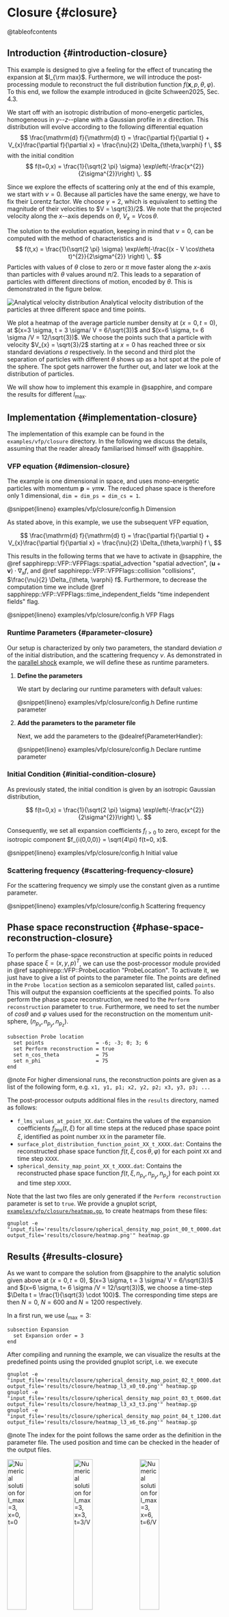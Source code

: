 # Closure {#closure}

@tableofcontents

## Introduction {#introduction-closure}

This example is designed to give a feeling
for the effect of truncating the expansion at $l_{\rm max}$.
Furthermore, we will introduce the post-processing module
to reconstruct the full distribution function
$f(\mathbf{x}, p, \theta, \varphi)$.
To this end, we follow the example introduced in @cite Schween2025, Sec. 4.3.

We start off with an isotropic distribution of mono-energetic particles,
homogeneous in $y$--$z$--plane with a Gaussian profile in $x$ direction.
This distribution will evolve according to the following differential equation
$$
  \frac{\mathrm{d} f}{\mathrm{d} t} =
  \frac{\partial f}{\partial t} + V_{x}\frac{\partial f}{\partial x} =
  \frac{\nu}{2} \Delta_{\theta,\varphi} f \,
$$
with the initial condition
$$
  f(t=0,x) = \frac{1}{\sqrt{2 \pi} \sigma}
    \exp\left(-\frac{x^{2}}{2\sigma^{2}}\right) \,.
$$

Since we explore the effects of scattering only at the end of this example,
we start with $\nu = 0$.
Because all particles have the same energy,
we have to fix their Lorentz factor.
We choose $\gamma = 2$,
which is equivalent to setting the magnitude of their velocities to
$V = \sqrt{3}/2$.
We note that the projected velocity along the $x$--axis
depends on $\theta$, $V_{x} = V \cos\theta$.

The solution to the evolution equation,
keeping in mind that $\nu = 0$,
can be computed with the method of characteristics and is
$$
  f(t,x) = \frac{1}{\sqrt{2 \pi} \sigma} \exp\left(-\frac{(x - V \cos\theta t)^{2}}{2\sigma^{2}} \right) \,.
$$
Particles with values of $\theta$ close to zero or $\pi$
move faster along the $x$-axis
than particles with $\theta$ values around $\pi/2$.
This leads to a separation of particles with different directions of motion,
encoded by $\theta$.
This is demonstrated in the figure below.

![Analytical velocity distribution](https://sapphirepp.org/img/examples/closure/analytical_heatmaps.png)
Analytical velocity distribution of the particles at three different space and time points.

We plot a heatmap of the average particle number density at $(x=0,t=0)$,
at $(x=3 \sigma, t = 3 \sigma/ V = 6/\sqrt{3})$
and $(x=6 \sigma, t= 6 \sigma /V = 12/\sqrt{3})$.
We choose the points such that a particle with velocity $V_{x} = \sqrt{3}/2$
starting at $x = 0$ has reached three or six standard deviations $\sigma$
respectively.
In the second and third plot the separation of particles with different $\theta$
shows up as a hot spot at the pole of the sphere.
The spot gets narrower
the further out, and later we look at the distribution of particles.

We will show how to implement this example in @sapphire,
and compare the results for different $l_{\text{max}}$.

## Implementation {#implementation-closure}

The implementation of this example can be found
in the `examples/vfp/closure` directory.
In the following we discuss the details,
assuming that the reader already familiarised himself with @sapphire.

### VFP equation {#dimension-closure}

The example is one dimensional in space,
and uses mono-energetic particles  with momentum $\mathbf{p} = \gamma m \mathbf{v}$.
The reduced phase space is therefore only 1 dimensional,
`dim = dim_ps = dim_cs = 1`.

@snippet{lineno} examples/vfp/closure/config.h Dimension

As stated above, in this example, we use the subsequent VFP equation,

$$
  \frac{\mathrm{d} f}{\mathrm{d} t} =
  \frac{\partial f}{\partial t} + V_{x}\frac{\partial f}{\partial x} =
  \frac{\nu}{2} \Delta_{\theta,\varphi} f \,
$$

This results in the following terms that we have to activate in @sapphire,
the @ref sapphirepp::VFP::VFPFlags::spatial_advection "spatial advection",
$(\mathbf{u} + \mathbf{v}) \cdot \nabla_{x} f$,
and @ref sapphirepp::VFP::VFPFlags::collision "collisions",
$\frac{\nu}{2} \Delta_{\theta, \varphi} f$.
Furthermore, to decrease the computation time we include
@ref sapphirepp::VFP::VFPFlags::time_independent_fields "time independent fields" flag.

@snippet{lineno} examples/vfp/closure/config.h VFP Flags

### Runtime Parameters {#parameter-closure}

Our setup is characterized by only two parameters,
the standard deviation $\sigma$ of the initial distribution,
and the scattering frequency $\nu$.
As demonstrated in the [parallel shock](#parallel-shock) example,
we will define these as runtime parameters.

1. **Define the parameters**

   We start by declaring our runtime parameters with default values:

   @snippet{lineno} examples/vfp/closure/config.h Define runtime parameter

2. **Add the parameters to the parameter file**
  
   Next, we add the parameters to the @dealref{ParameterHandler}:

   @snippet{lineno} examples/vfp/closure/config.h Declare runtime parameter

### Initial Condition {#initial-condition-closure}

As previously stated, the initial condition is given by
an isotropic Gaussian distribution,

$$
  f(t=0,x) = \frac{1}{\sqrt{2 \pi} \sigma}
    \exp\left(-\frac{x^{2}}{2\sigma^{2}}\right) \,.
$$

Consequently, we set all expansion coefficients $f_{l>0}$ to zero,
except for the isotropic component $f_{i(0,0,0)} = \sqrt{4\pi} f(t=0, x)$.

@snippet{lineno} examples/vfp/closure/config.h Initial value

### Scattering frequency {#scattering-frequency-closure}

For the scattering frequency we simply use the constant
given as a runtime parameter.

@snippet{lineno} examples/vfp/closure/config.h Scattering frequency

## Phase space reconstruction {#phase-space-reconstruction-closure}

To perform the phase-space reconstruction at specific points
in reduced phase space $\xi = (x, y, p)^{T}$,
we can use the post-processor module provided in
@ref sapphirepp::VFP::ProbeLocation "ProbeLocation".
To activate it,
we just have to give a list of points to the parameter file.
The points are defined in the `Probe location` section
as a semicolon separated list,
called `points`.
This will output the expansion coefficients at the specified points.
To also perform the phase space reconstruction,
we need to the `Perform reconstruction` parameter to `true`.
Furthermore, we need to set the number of $cos\theta$ and $\varphi$ values
used for the reconstruction on the momentum unit-sphere,
$(n_{p_x}, n_{p_y}, n_{p_z})$.

```parameter
subsection Probe location
  set points                 = -6; -3; 0; 3; 6
  set Perform reconstruction = true
  set n_cos_theta            = 75
  set n_phi                  = 75
end
```

@note For higher dimensional runs,
      the reconstruction points are given as a list of the following form,
      e.g. `x1, y1, p1; x2, y2, p2; x3, y3, p3; ...`

The post-processor outputs additional files in the `results` directory,
named as follows:

- `f_lms_values_at_point_XX.dat`:
  Contains the values of the expansion coefficients $f_{lms}(t, \xi)$
  for all time steps at the reduced phase space point $\xi$,
  identified as point number `XX` in the parameter file.
- `surface_plot_distribution_function_point_XX_t_XXXX.dat`:
  Contains the reconstructed phase space function $f(t, \xi, \cos\theta, \varphi)$
  for each point `XX` and time step `XXXX`.
- `spherical_density_map_point_XX_t_XXXX.dat`:
  Contains the reconstructed phase space function $f(t, \xi, n_{p_x}, n_{p_y}, n_{p_z})$
  for each point `XX` and time step `XXXX`.

Note that the last two files are only generated
if the `Perform reconstruction` parameter is set to `true`.
We provide a gnuplot script,
[`examples/vfp/closure/heatmap.gp`](https://github.com/sapphirepp/sapphirepp/tree/main/examples/vfp/closure/heatmap.gp),
to create heatmaps from these files:

```shell
gnuplot -e "input_file='results/closure/spherical_density_map_point_00_t_0000.dat'; output_file='results/closure/heatmap.png'" heatmap.gp
```

## Results {#results-closure}

As we want to compare the solution from @sapphire
to the analytic solution given above at $(x=0,t=0)$,
$(x=3 \sigma, t = 3 \sigma/ V = 6/\sqrt{3})$
and $(x=6 \sigma, t= 6 \sigma /V = 12/\sqrt{3})$,
we choose a time-step
$\Delta t = \frac{1}{\sqrt{3} \cdot 100}$.
The corresponding time steps are then $N=0$, $N=600$ and $N=1200$ respectively.

In a first run, we use $l_{\text{max}} = 3$:

```parameter
subsection Expansion
  set Expansion order = 3
end
```

After compiling and running the example,
we can visualize the results at the predefined points
using the provided gnuplot script, i.e. we execute

```shell
gnuplot -e "input_file='results/closure/spherical_density_map_point_02_t_0000.dat'; output_file='results/closure/heatmap_l3_x0_t0.png'" heatmap.gp
gnuplot -e "input_file='results/closure/spherical_density_map_point_03_t_0600.dat'; output_file='results/closure/heatmap_l3_x3_t3.png'" heatmap.gp
gnuplot -e "input_file='results/closure/spherical_density_map_point_04_t_1200.dat'; output_file='results/closure/heatmap_l3_x6_t6.png'" heatmap.gp
```

@note The index for the point follows the same order
      as the definition in the parameter file.
      The used position and time can be checked
      in the header of the output files.

<p float="center">
  <img src="https://sapphirepp.org/img/examples/closure/heatmap_l3_x0_t0.png" alt="Numerical solution for l_max=3, x=0, t=0" width="30%">
  <img src="https://sapphirepp.org/img/examples/closure/heatmap_l3_x3_t3.png" alt="Numerical solution for l_max=3, x=3, t=3/V" width="30%">
  <img src="https://sapphirepp.org/img/examples/closure/heatmap_l3_x6_t6.png" alt="Numerical solution for l_max=3, x=6, t=6/V" width="30%">
</p>

Taking a closer look at the results, in particular the colorbar,
we see that the numerical solution does not match
the analytical solution presented above.
The distribution is too smooth and,
especially for the point $(x=6 \sigma, t=6/\sqrt{3})$,
it underestimates the peak at the pole of the sphere. Furthermore,
the numerically distribution function is negative.

We can improve the results by increasing the expansion order
to $l_{\text{max}} = 4$:

```parameter
subsection Expansion
  set Expansion order = 4
end
```

```shell
gnuplot -e "input_file='results/closure/spherical_density_map_point_02_t_0000.dat'; output_file='results/closure/heatmap_l4_x0_t0.png'" heatmap.gp
gnuplot -e "input_file='results/closure/spherical_density_map_point_03_t_0600.dat'; output_file='results/closure/heatmap_l4_x3_t3.png'" heatmap.gp
gnuplot -e "input_file='results/closure/spherical_density_map_point_04_t_1200.dat'; output_file='results/closure/heatmap_l4_x6_t6.png'" heatmap.gp
```

Repeating the steps above,
running the simulation and visualizing the results,
we obtain the following heatmaps.

<p float="center">
  <img src="https://sapphirepp.org/img/examples/closure/heatmap_l4_x0_t0.png" alt="Numerical solution for l_max=4, x=0, t=0" width="30%">
  <img src="https://sapphirepp.org/img/examples/closure/heatmap_l4_x3_t3.png" alt="Numerical solution for l_max=4, x=3, t=3/V" width="30%">
  <img src="https://sapphirepp.org/img/examples/closure/heatmap_l4_x6_t6.png" alt="Numerical solution for l_max=4, x=6, t=6/V" width="30%">
</p>

We see a slight improvement.

For a more direct comparison of the effects of different choices for
$l_{\text{max}}$, we plot the heatmaps at a single point, namely at $(x=6 \sigma,
t=6/\sqrt{3})$, for the different $l_{\text{max}}$. The left plot shows the
the particle distribution with $l_{\text{max}} = 3$, the plot in the middle
shows the $l_{\text{max}} = 4$ case and for the right heatmap, we ran a simulation with
$l_{\text{max}} = 11$.

<p float="center">
  <img src="https://sapphirepp.org/img/examples/closure/heatmap_l3_x6_t6.png" alt="Numerical solution for l_max=3, x=6, t=6/V" width="30%">
  <img src="https://sapphirepp.org/img/examples/closure/heatmap_l4_x6_t6.png" alt="Numerical solution for l_max=4, x=6, t=6/V" width="30%">
  <img src="https://sapphirepp.org/img/examples/closure/heatmap_l11_x6_t6.png" alt="Numerical solution for l_max=11, x=6, t=6/V" width="30%">
</p>

Finally, we want to emphasize that using a scattering frequency $\nu > 0$,
suppresses the higher order terms.
Therefore, a lower $l_{\text{max}}$ is sufficient to obtain accurate results.

### Example parameter file {#example-parameter-closure}

The full parameter file to reproduce the results is given below.

@include{lineno} examples/vfp/closure/parameter.prm

<div class="section_buttons">

| Previous              |
|:----------------------|
| [Examples](#examples) |

</div>

---

@author Florian Schulze (<florian.schulze@mpi-hd.mpg.de>)
@author Nils Schween (<nils.schween@mpi-hd.mpg.de>)
@date 2024-12-14
